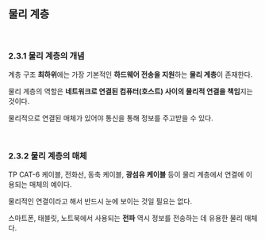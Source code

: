 ## 물리 계층

</br>

### 2.3.1 물리 계층의 개념

계층 구조 **최하위**에는 가장 기본적인 **하드웨어 전송을 지원**하는 **물리 계층**이 존재한다.

물리 계층의 역할은 **네트워크로 연결된 컴퓨터(호스트) 사이의 물리적 연결을 책임**지는 것이다.

물리적으로 연결된 매체가 있어야 통신을 통해 정보를 주고받을 수 있다.

</br>

### 2.3.2 물리 계층의 매체

TP CAT-6 케이블, 전화선, 동축 케이블, **광섬유 케이블** 등이 물리 계층에서 연결에 이용되는 매체의 예이다.

물리적인 연결이라고 해서 반드시 눈에 보이는 것일 필요는 없다.

스마트폰, 태블릿, 노트북에서 사용되는 **전파** 역시 정보를 전송하는 데 유용한 물리 매체다.